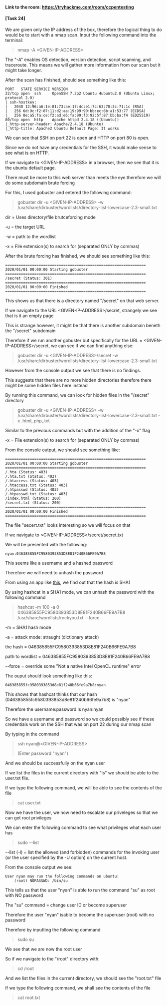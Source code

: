 #### Link to the room: https://tryhackme.com/room/ccpentesting

#### [Task 24]

We are given only the IP address of the box, therefore the logical thing to do would be to start with a nmap scan. Input the following command into the terminal:

> nmap -A \<GIVEN-IP-ADDRESS\> 

The "-A" enables OS detection, version detection, script scanning, and traceroute. This means we will  gather more information from our scan but it might take longer.

After the scan has finished, should see something like this: 

```
PORT   STATE SERVICE VERSION
22/tcp open  ssh     OpenSSH 7.2p2 Ubuntu 4ubuntu2.8 (Ubuntu Linux; protocol 2.0)
| ssh-hostkey: 
|   2048 12:96:a6:1e:81:73:ae:17:4c:e1:7c:63:78:3c:71:1c (RSA)
|   256 6d:9c:f2:07:11:d2:aa:19:99:90:bb:ec:6b:a1:53:77 (ECDSA)
|_  256 0e:a5:fa:ce:f2:ad:e6:fa:99:f3:92:5f:87:bb:ba:f4 (ED25519)
80/tcp open  http    Apache httpd 2.4.18 ((Ubuntu))
|_http-server-header: Apache/2.4.18 (Ubuntu)
|_http-title: Apache2 Ubuntu Default Page: It works

```

We can see that SSH on port 22 is open and HTTP on port 80 is open. 

Since we do not have any credentials for the SSH, it would make sense to see what is on HTTP.

If we navigate to \<GIVEN-IP-ADDRESS\> in a browser, then we see that it is the ubuntu default page. 

There must be more to this web server than meets the eye therefore we will do some subdomain brute forcing 

For this, I used gobuster and entered the following command: 

> gobuster dir -u \<GIVEN-IP-ADDRESS\> -w /usr/share/dirbuster/wordlists/directory-list-lowercase-2.3-small.txt 

dir = Uses directory/file brutceforcing mode

-u = the target URL 

-w = path to the wordlist 

-x = File extension(s) to search for (separated ONLY by commas)

After the brute forcing has finished, we should see something like this: 

```
===============================================================
2020/01/01 00:00:00 Starting gobuster
===============================================================
/secret (Status: 301)
===============================================================
2020/01/01 00:00:00 Finished
===============================================================

```
This shows us that there is a directory named "/secret" on that web server. 

If we navigate to the URL \<GIVEN-IP-ADDRESS\>/secret, strangely we see that is it an empty page 

This is strange however, it might be that there is another subdomain beneth the "/secret" subdomain

Therefore if we run another gobuster but specifically for the URL = \<GIVEN-IP-ADDRESS\>/secret, we can see if we can find anything else: 

> gobuster dir -u \<GIVEN-IP-ADDRESS\>\secret -w /usr/share/dirbuster/wordlists/directory-list-lowercase-2.3-small.txt

However from the console output we see that there is no findings. 

This suggests that there are no more hidden directories therefore there might be some hidden files here instead 

By running this command, we can look for hidden files in the "/secret" directory

> gobuster dir -u \<GIVEN-IP-ADDRESS\> -w /usr/share/dirbuster/wordlists/directory-list-lowercase-2.3-small.txt -x .html,.php,.txt

Similar to the previous commands but with the addition of the "-x" flag

-x = File extension(s) to search for (separated ONLY by commas)

From the console output, we should see something like: 

```
===============================================================
2020/01/01 00:00:00 Starting gobuster
===============================================================
/.hta (Status: 403)
/.hta.txt (Status: 403)
/.htaccess (Status: 403)
/.htaccess.txt (Status: 403)
/.htpasswd (Status: 403)
/.htpasswd.txt (Status: 403)
/index.html (Status: 200)
/secret.txt (Status: 200)
===============================================================
2020/01/01 00:00:00 Finished
===============================================================

```
The file "secert.txt" looks interesting so we will focus on that 

If we navigate to \<GIVEN-IP-ADDRESS\>/secret/secret.txt

We will be presented with the following: 

```
nyan:046385855FC9580393853D8E81F240B66FE9A7B8
```
This seems like a username and a hashed password

Therefore we will need to unhash the password 

From using an app like [this](https://www.tunnelsup.com/hash-analyzer/), we find out that the hash is SHA1 

By using hashcat in a SHA1 mode, we can unhash the password with the following command 

> hashcat -m 100 -a 0 046385855FC9580393853D8E81F240B66FE9A7B8 /usr/share/wordlists/rockyou.txt --force

-m = SHA1 hash mode

-a = attack mode: straught (dictionary attack) 

the hash = 046385855FC9580393853D8E81F240B66FE9A7B8

path to wordlist = 046385855FC9580393853D8E81F240B66FE9A7B8

--force = override some "Not a native Intel OpenCL runtime" error

The ouput should look something like this: 

```
046385855fc9580393853d8e81f240b66fe9a7b8:nyan
```

This shows that hashcat thinks that our hash (046385855fc9580393853d8e81f240b66fe9a7b8) is "nyan" 

Therefore the username:password is nyan:nyan 

So we have a username and password so we could possibly see if these credentials work on the SSH that was on port 22 during our nmap scan 

By typing in the command

> ssh nyan@\<GIVEN-IP-ADDRESS\>
>
> (Enter password "nyan")

And we should be successfully on the nyan user 

If we list the files in the current directory with "ls" we should be able to the user.txt file. 

If we type the following command, we will be able to see the contents of the file

> cat user.txt 

Now we have the user, we now need to escalate our priveleges so that we can get root privileges

We can enter the following command to see what privileges what each user has 

> sudo --list 

--list (-l) = list the allowed (and forbidden) commands for the invoking user (or the user specified by the -U option) on the current host. 

From the console output we see: 

```
User nyan may run the following commands on ubuntu:
    (root) NOPASSWD: /bin/su

```

This tells us that the user "nyan" is able to run the command "su" as root with NO password 

The "su" command = change user ID or become superuser

Therefore the user "nyan" isable to become the superuser (root) with no password 

Therefore by inputting the following command: 

> sudo su 

We see that we are now the root user 

So if we navigate to the "/root" directory with:

> cd /root

And we list the files in the current directory, we should see the "root.txt" file

If we type the following command, we shall see the contents of the file 

> cat root.txt
